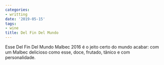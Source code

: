 ```yaml
---
categories:
- writting
date: '2019-05-15'
tags:
- wine
title: Del Fin Del Mundo
---
```


Esse Del Fin Del Mundo Malbec 2016 é o jeito certo do mundo acabar: com um Malbec delicioso como esse, doce, frutado, tânico e com personalidade.

